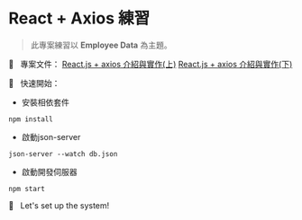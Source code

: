 # React + Axios 練習

> 此專案練習以 **Employee Data** 為主題。<br>

📝 &nbsp; 專案文件：
[React.js + axios 介紹與實作(上)](https://jacychu.medium.com/react-js-axios-%E4%BB%8B%E7%B4%B9%E8%88%87%E5%AF%A6%E4%BD%9C-%E4%B8%8A-646361031da)
[React.js + axios 介紹與實作(下)](https://jacychu.medium.com/react-js-axios-%E4%BB%8B%E7%B4%B9%E8%88%87%E5%AF%A6%E4%BD%9C-%E4%B8%8B-4554ffa556cf)

🚀 &nbsp; 快速開始：<br>
- 安裝相依套件
```
npm install
```
- 啟動json-server
```
json-server --watch db.json
```
- 啟動開發伺服器
```
npm start
```

🙌 &nbsp; Let's set up the system!

